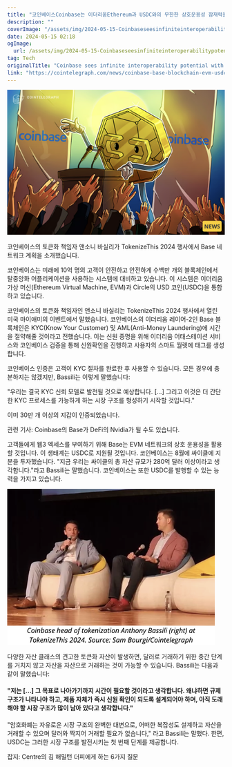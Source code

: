 ```yaml
---
title: "코인베이스Coinbase는 이더리움Ethereum과 USDC와의 무한한 상호운용성 잠재력을 보고합니다"
description: ""
coverImage: "/assets/img/2024-05-15-CoinbaseseesinfiniteinteroperabilitypotentialwithEthereumandUSDC_thumbnail.png"
date: 2024-05-15 02:18
ogImage: 
  url: /assets/img/2024-05-15-CoinbaseseesinfiniteinteroperabilitypotentialwithEthereumandUSDC_thumbnail.png
tag: Tech
originalTitle: "Coinbase sees infinite interoperability potential with Ethereum and USDC"
link: "https://cointelegraph.com/news/coinbase-base-blockchain-evm-usdc-ethereum-integration"
---
```



![Coinbase](/assets/img/2024-05-15-CoinbaseseesinfiniteinteroperabilitypotentialwithEthereumandUSDC_thumbnail.png)

코인베이스의 토큰화 책임자 앤소니 바실리가 TokenizeThis 2024 행사에서 Base 네트워크 계획을 소개했습니다.

코인베이스는 미래에 10억 명의 고객이 안전하고 안전하게 수백만 개의 블록체인에서 탈중앙화 어플리케이션을 사용하는 시스템에 대비하고 있습니다. 이 시스템은 이더리움 가상 머신(Ethereum Virtual Machine, EVM)과 Circle의 USD 코인(USDC)을 통합하고 있습니다.

코인베이스의 토큰화 책임자인 앤소니 바실리는 TokenizeThis 2024 행사에서 열린 미국 마이애미의 이벤트에서 말했습니다. 코인베이스의 이더리움 레이어-2인 Base 블록체인은 KYC(Know Your Customer) 및 AML(Anti-Money Laundering)에 시간을 절약해줄 것이라고 전했습니다. 이는 신원 증명을 위해 이더리움 어태스테이션 서비스와 코인베이스 검증을 통해 신원확인을 진행하고 사용자의 스마트 월렛에 태그를 생성합니다.



코인베이스 인증은 고객이 KYC 절차를 완료한 후 사용할 수 있습니다. 모든 경우에 충분하지는 않겠지만, Bassili는 이렇게 말했습니다:

"우리는 결국 KYC 신뢰 모델로 발전될 것으로 예상합니다. [...] 그리고 이것은 더 간단한 KYC 프로세스를 가능하게 하는 시장 구조를 형성하기 시작할 것입니다."

이미 30만 개 이상의 지갑이 인증되었습니다.

관련 기사: Coinbase의 Base가 DeFi의 Nvidia가 될 수도 있습니다.



고객들에게 웹3 엑세스를 부여하기 위해 Base는 EVM 네트워크의 상호 운용성을 활용할 것입니다. 이 생태계는 USDC로 지원될 것입니다. 코인베이스는 8월에 싸이클에 지분을 투자했습니다. "지금 우리는 싸이클의 총 자산 규모가 280억 달러 이상이라고 생각합니다."라고 Bassili는 말했습니다. 코인베이스는 또한 USDC를 발행할 수 있는 능력을 가지고 있습니다.

![이미지](/assets/img/2024-05-15-CoinbaseseesinfiniteinteroperabilitypotentialwithEthereumandUSDC_0.png)

다양한 자산 클래스의 견고한 토큰화 자산이 발생하면, 달러로 거래하기 위한 중간 단계를 거치지 않고 자산을 자산으로 거래하는 것이 가능할 수 있습니다. Bassili는 다음과 같이 말했습니다:

#### "저는 [...] 그 목표로 나아가기까지 시간이 필요할 것이라고 생각합니다. 왜냐하면 규제 구조가 나타나야 하고, 제품 자체가 즉시 신원 확인이 되도록 설계되어야 하며, 아직 도래해야 할 시장 구조가 많이 남아 있다고 생각합니다."



"암호화폐는 자유로운 시장 구조의 완벽한 대변으로, 어떠한 복잡성도 설계하고 자산을 거래할 수 있으며 달러와 짝지어 거래할 필요가 없습니다," 라고 Bassili는 말했다. 한편, USDC는 그러한 시장 구조를 발전시키는 첫 번째 단계를 제공합니다.

잡지: Centre의 김 해밀턴 더피에게 하는 6가지 질문